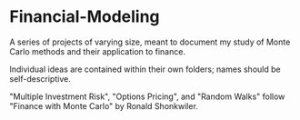 # Financial-Modeling

A series of projects of varying size, meant to document my study of Monte Carlo methods and their application to finance.

Individual ideas are contained within their own folders; names should be self-descriptive. 

"Multiple Investment Risk", "Options Pricing", and "Random Walks" follow "Finance with Monte Carlo" by Ronald Shonkwiler.

